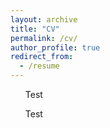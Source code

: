 ```yaml
---
layout: archive
title: "CV"
permalink: /cv/
author_profile: true
redirect_from:
  - /resume
---
```


<style>
ul {
  list-style-type: none;
}
</style>

- Test

- Test